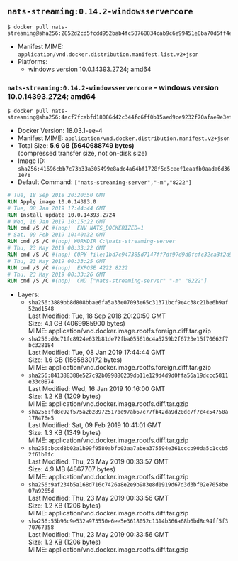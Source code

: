 ## `nats-streaming:0.14.2-windowsservercore`

```console
$ docker pull nats-streaming@sha256:2852d2cd5fcdd952bab4fc58768834cab9c6e99451e8ba70d5ff4ee89beb8792
```

-	Manifest MIME: `application/vnd.docker.distribution.manifest.list.v2+json`
-	Platforms:
	-	windows version 10.0.14393.2724; amd64

### `nats-streaming:0.14.2-windowsservercore` - windows version 10.0.14393.2724; amd64

```console
$ docker pull nats-streaming@sha256:4acf7fcabfd18086d42c344fc6ff0b15aed9ce9232f70afae9e3ef36b96ca93b
```

-	Docker Version: 18.03.1-ee-4
-	Manifest MIME: `application/vnd.docker.distribution.manifest.v2+json`
-	Total Size: **5.6 GB (5640688749 bytes)**  
	(compressed transfer size, not on-disk size)
-	Image ID: `sha256:41696cbb7c73b33a305499e8adc4a64bf1728f5d5ceef1eaafb0aada6d361e78`
-	Default Command: `["nats-streaming-server","-m","8222"]`

```dockerfile
# Tue, 18 Sep 2018 20:20:50 GMT
RUN Apply image 10.0.14393.0
# Tue, 08 Jan 2019 17:44:44 GMT
RUN Install update 10.0.14393.2724
# Wed, 16 Jan 2019 10:15:22 GMT
RUN cmd /S /C #(nop)  ENV NATS_DOCKERIZED=1
# Sat, 09 Feb 2019 10:40:32 GMT
RUN cmd /S /C #(nop) WORKDIR C:\nats-streaming-server
# Thu, 23 May 2019 00:33:22 GMT
RUN cmd /S /C #(nop) COPY file:1bd7c947385d7147ff7df97d9d0fcfc32ca3f2d93eaa5bb1500981cde87354b1 in nats-streaming-server.exe 
# Thu, 23 May 2019 00:33:25 GMT
RUN cmd /S /C #(nop)  EXPOSE 4222 8222
# Thu, 23 May 2019 00:33:26 GMT
RUN cmd /S /C #(nop)  CMD ["nats-streaming-server" "-m" "8222"]
```

-	Layers:
	-	`sha256:3889bb8d808bbae6fa5a33e07093e65c31371bcf9e4c38c21be6b9af52ad1548`  
		Last Modified: Tue, 18 Sep 2018 20:20:50 GMT  
		Size: 4.1 GB (4069985900 bytes)  
		MIME: application/vnd.docker.image.rootfs.foreign.diff.tar.gzip
	-	`sha256:d0c71fc8924e632b81de72fba055610c4a5259b2f6723e15f70662f7bc328184`  
		Last Modified: Tue, 08 Jan 2019 17:44:44 GMT  
		Size: 1.6 GB (1565830172 bytes)  
		MIME: application/vnd.docker.image.rootfs.foreign.diff.tar.gzip
	-	`sha256:841388388e527c92b099880239db11e129d4d9d0ffa56a19dccc5811e33c0874`  
		Last Modified: Wed, 16 Jan 2019 10:16:00 GMT  
		Size: 1.2 KB (1209 bytes)  
		MIME: application/vnd.docker.image.rootfs.diff.tar.gzip
	-	`sha256:fd8c92f575a2b28972517be97ab67c77fb42da9d20dc7f7c4c54750a178476e5`  
		Last Modified: Sat, 09 Feb 2019 10:41:01 GMT  
		Size: 1.3 KB (1349 bytes)  
		MIME: application/vnd.docker.image.rootfs.diff.tar.gzip
	-	`sha256:bccd8b02a1b99f9580abfb03aa7abea375594e361cccb90da5c1ccb52f61b0fc`  
		Last Modified: Thu, 23 May 2019 00:33:57 GMT  
		Size: 4.9 MB (4867707 bytes)  
		MIME: application/vnd.docker.image.rootfs.diff.tar.gzip
	-	`sha256:9af234b5a168d716c7426a8e2e9b983e8d1919d67d3d3bf02e7058be07a9265d`  
		Last Modified: Thu, 23 May 2019 00:33:56 GMT  
		Size: 1.2 KB (1206 bytes)  
		MIME: application/vnd.docker.image.rootfs.diff.tar.gzip
	-	`sha256:55b96c9e532a973550e6ee5e3618052c1314b366a68b6bd8c94ff5f370767358`  
		Last Modified: Thu, 23 May 2019 00:33:56 GMT  
		Size: 1.2 KB (1206 bytes)  
		MIME: application/vnd.docker.image.rootfs.diff.tar.gzip
